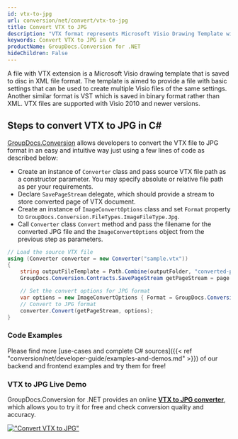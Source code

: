 ```yaml
---
id: vtx-to-jpg
url: conversion/net/convert/vtx-to-jpg
title: Convert VTX to JPG
description: "VTX format represents Microsoft Visio Drawing Template with .vtx extension. Learn how to convert VTX to JPG file programmatically in C# language using GroupDocs.Conversion for .NET library."
keywords: Convert VTX to JPG in C#
productName: GroupDocs.Conversion for .NET
hideChildren: False
---
```


A file with VTX extension is a Microsoft Visio drawing template that is saved to disc in XML file format. The template is aimed to provide a file with basic settings that can be used to create multiple Visio files of the same settings. Another similar format is VST which is saved in binary format rather than XML. VTX files are supported with Visio 2010 and newer versions.

## Steps to convert VTX to JPG in C#

[GroupDocs.Conversion](https://products.groupdocs.com/conversion/net) allows developers to convert the VTX file to JPG format in an easy and intuitive way just using a few lines of code as described below:

* Create an instance of `Converter` class and pass source VTX file path as a constructor parameter. You may specify absolute or relative file path as per your requirements. 
* Declare `SavePageStream` delegate, which should provide a stream to store converted page of VTX document.
* Create an instance of `ImageConvertOptions` class and set `Format` property to `GroupDocs.Conversion.FileTypes.ImageFileType.Jpg`.
* Call `Converter` class `Convert` method and pass the filename for the converted JPG file and the `ImageConvertOptions` object from the previous step as parameters.

```csharp
// Load the source VTX file
using (Converter converter = new Converter("sample.vtx"))
{
    string outputFileTemplate = Path.Combine(outputFolder, "converted-page-{0}.jpg");
    GroupDocs.Conversion.Contracts.SavePageStream getPageStream = page => new FileStream(string.Format(outputFileTemplate, page), FileMode.Create);

    // Set the convert options for JPG format
    var options = new ImageConvertOptions { Format = GroupDocs.Conversion.FileTypes.ImageFileType.Jpg };   
    // Convert to JPG format
    converter.Convert(getPageStream, options);
}
```

### Code Examples

Please find more [use-cases and complete C# sources]({{< ref "conversion/net/developer-guide/examples-and-demos.md" >}}) of our backend and frontend examples and try them for free!

### VTX to JPG Live Demo

GroupDocs.Conversion for .NET provides an online [**VTX to JPG converter**](https://products.groupdocs.app/conversion/vtx-to-jpg), which allows you to try it for free and check conversion quality and accuracy.

[!["Convert VTX to JPG"](conversion/net/images/convert-to-jpg/convert-vtx-to-jpg.png)](https://products.groupdocs.app/conversion/vtx-to-jpg)